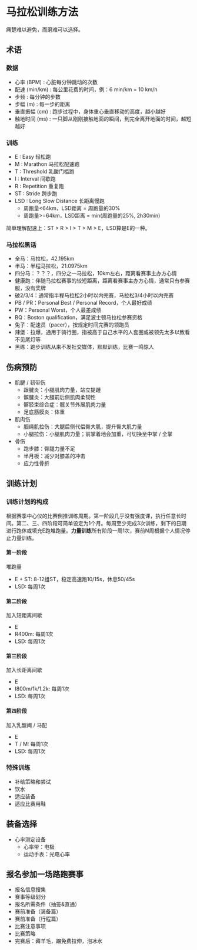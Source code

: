# 马拉松训练方法
痛楚难以避免，而磨难可以选择。
## 术语
### 数据
- 心率 (BPM) : 心脏每分钟跳动的次数
- 配速 (min/km) : 每公里花费的时间，例：6 min/km = 10 km/h
- 步频 : 每分钟的步数
- 步幅 (m) : 每一步的距离
- 垂直振幅 (cm) : 跑步过程中，身体重心垂直移动的高度，越小越好
- 触地时间 (ms) : 一只脚从刚刚接触地面的瞬间，到完全离开地面的时间，越短越好

### 训练
- E : Easy 轻松跑
- M : Marathon 马拉松配速跑
- T : Threshold 乳酸门槛跑
- I : Interval 间歇跑
- R : Repetition 重复跑
- ST : Stride 跨步跑
- LSD : Long Slow Distance 长距离慢跑
    - 周跑量<64km，LSD距离 = 周跑量的30%
    - 周跑量>=64km，LSD距离 = min(周跑量的25%, 2h30min)
    
简单理解配速上：ST > R > I > T > M > E，LSD算是E的一种。

### 马拉松黑话
- 全马：马拉松，42.195km
- 半马：半程马拉松，21.0975km
- 四分马：？？？，四分之一马拉松，10km左右，距离看赛事主办方心情
- 健康跑：伴随马拉松赛事的较短距离，距离看赛事主办方心情，通常只有参赛服，没有奖牌
- 破2/3/4：通常指半程马拉松2小时以内完赛，马拉松3/4小时以内完赛
- PB / PR：Personal Best / Personal Record，个人最好成绩
- PW：Personal Worst，个人最差成绩
- BQ：Boston qualification，满足波士顿马拉松参赛资格
- 兔子：配速员（pacer），按规定时间完赛的领跑员
- 辣堡：拉爆，通用于骑行圈，指被高于自己水平的人套圈或被领先太多以致看不见尾灯等
- 黑练：跑步训练从来不发社交媒体，默默训练，比赛一鸣惊人

## 伤病预防
- 肌腱 / 韧带伤
    - 跟腱炎：小腿肌肉力量，站立提踵
    - 髌腱炎：大腿前后侧肌肉柔韧性
    - 髂胫束综合症：髋关节外展肌肉力量
    - 足底筋膜炎：体重
- 肌肉伤
    - 腘绳肌拉伤：大腿后侧代偿臀大肌，提升臀大肌力量
    - 小腿拉伤：小腿肌肉力量；前掌着地会加重，可切换至中掌 / 全掌
- 骨伤
    - 跑步膝：臀腿力量不足
    - 半月板：减少对膝盖的冲击
    - 应力性骨折

## 训练计划
### 训练计划的构成
根据赛季中心仪的比赛倒推训练周期。第一阶段几乎没有强度课，执行任意长时间。第二、三、四阶段可简单设定为1个月。每周至少完成3次训练，剩下的日期进行跑休或填充E跑堆跑量。**力量训练**所有阶段一周1次，赛前N周根据个人情况停止力量训练。
#### 第一阶段
堆跑量
- E + ST: 8-12组ST，稳定高速跑10/15s，休息50/45s
- LSD: 每周1次
#### 第二阶段
加入短距离间歇
- E
- R400m: 每周1次
- LSD: 每周1次
#### 第三阶段
加入长距离间歇
- E
- I800m/1k/1.2k: 每周1次
- LSD: 每周1次
#### 第四阶段
加入乳酸阈 / 马配
- E
- T / M: 每周1次
- LSD: 每周1次

### 特殊训练
- 补给策略和尝试
- 饮水
- 适应装备
- 适应比赛用鞋

## 装备选择
- 心率测定设备
    - 心率带：电极
    - 运动手表：光电心率

## 报名参加一场路跑赛事
- 报名信息搜集
- 赛事等级划分
- 报名所需条件（抽签&直通）
- 赛前准备（装备篇）
- 赛前准备（行程篇）
- 比赛注意事项
- 比赛策略
- 完赛后：薅羊毛，蹭免费拉伸，泡冰水
